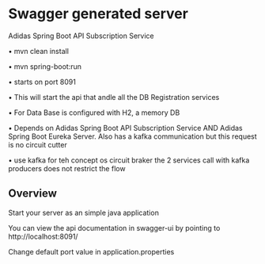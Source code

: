 # Swagger generated server

Adidas Spring Boot API Subscription Service

•	mvn clean install

•	mvn spring-boot:run

•	starts on port 8091

•	This will start the api that andle all the DB Registration services

•	For Data Base is configured with H2, a memory DB 

•	Depends on Adidas Spring Boot API Subscription Service AND Adidas Spring Boot Eureka Server. Also has a kafka communication but this request is no circuit cutter

•	use kafka for teh concept os circuit braker the 2 services call with kafka producers does  not restrict  the flow

## Overview  

Start your server as an simple java application  

You can view the api documentation in swagger-ui by pointing to  
http://localhost:8091/  

Change default port value in application.properties
